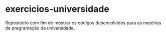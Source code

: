 # exercicios-universidade
Repositório com fim de mostrar os códigos desenvolvidos para as matérias de pregramação da universidade.
